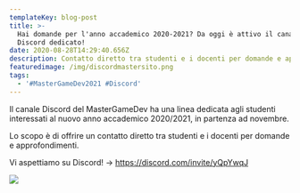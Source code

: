 ```yaml
---
templateKey: blog-post
title: >-
  Hai domande per l'anno accademico 2020-2021? Da oggi è attivo il canale
  Discord dedicato!
date: 2020-08-28T14:29:40.656Z
description: Contatto diretto tra studenti e i docenti per domande e approfondimenti.
featuredimage: /img/discordmastersito.png
tags:
  - '#MasterGameDev2021 #Discord'
---
```

Il canale Discord del MasterGameDev ha una linea dedicata agli studenti interessati al nuovo anno accademico 2020/2021, in partenza ad novembre. 

Lo scopo è di offrire un contatto diretto tra studenti e i docenti per domande e approfondimenti.

Vi aspettiamo su Discord! -> <https://discord.com/invite/yQpYwqJ>

![](/img/discordmastergdev.png)
